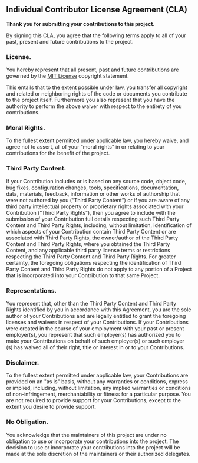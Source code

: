 ## Individual Contributor License Agreement (CLA)

**Thank you for submitting your contributions to this project.**

By signing this CLA, you agree that the following terms apply to all of your past, present and future contributions to
the project.

### License.

You hereby represent that all present, past and future contributions are governed by the
[MIT License](./CLALICENSE.md) copyright statement.

This entails that to the extent possible under law, you transfer all copyright and related or neighboring rights of the
code or documents you contribute to the project itself. Furthermore you also represent that you have the authority to
perform the above waiver with respect to the entirety of you contributions.

### Moral Rights.

To the fullest extent permitted under applicable law, you hereby waive, and agree not to assert, all of your “moral
rights” in or relating to your contributions for the benefit of the project.

### Third Party Content.

If your Contribution includes or is based on any source code, object code, bug fixes, configuration changes, tools,
specifications, documentation, data, materials, feedback, information or other works of authorship that were not
authored by you (“Third Party Content”) or if you are aware of any third party intellectual property or proprietary
rights associated with your Contribution (“Third Party Rights”), then you agree to include with the submission of your
Contribution full details respecting such Third Party Content and Third Party Rights, including, without limitation,
identification of which aspects of your Contribution contain Third Party Content or are associated with Third Party
Rights, the owner/author of the Third Party Content and Third Party Rights, where you obtained the Third Party Content,
and any applicable third party license terms or restrictions respecting the Third Party Content and Third Party Rights.
For greater certainty, the foregoing obligations respecting the identification of Third Party Content and Third Party
Rights do not apply to any portion of a Project that is incorporated into your Contribution to that same Project.

### Representations.

You represent that, other than the Third Party Content and Third Party Rights identified by you in accordance with this
Agreement, you are the sole author of your Contributions and are legally entitled to grant the foregoing licenses and
waivers in respect of your Contributions. If your Contributions were created in the course of your employment with your
past or present employer(s), you represent that such employer(s) has authorized you to make your Contributions on behalf
of such employer(s) or such employer
(s) has waived all of their right, title or interest in or to your Contributions.

### Disclaimer.

To the fullest extent permitted under applicable law, your Contributions are provided on an "as is"
basis, without any warranties or conditions, express or implied, including, without limitation, any implied warranties
or conditions of non-infringement, merchantability or fitness for a particular purpose. You are not required to provide
support for your Contributions, except to the extent you desire to provide support.

### No Obligation.

You acknowledge that the maintainers of this project are under no obligation to use or incorporate your contributions
into the project. The decision to use or incorporate your contributions into the project will be made at the sole
discretion of the maintainers or their authorized delegates.